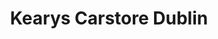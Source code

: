 ---
title: "Kearys Carstore Dublin"
url: /dublin/kearys-carstore-dublin-kylemore-road/
shop: Autohaus
---
